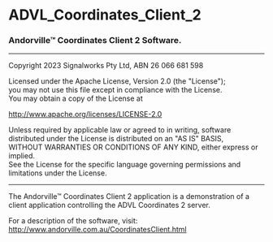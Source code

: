 # ADVL_Coordinates_Client_2
### Andorville™ Coordinates Client 2 Software.



- - -
Copyright 2023 Signalworks Pty Ltd, ABN 26 066 681 598

Licensed under the Apache License, Version 2.0 (the "License");  
you may not use this file except in compliance with the License.  
You may obtain a copy of the License at

http://www.apache.org/licenses/LICENSE-2.0

Unless required by applicable law or agreed to in writing, software  
distributed under the License is distributed on an "AS IS" BASIS,  
WITHOUT WARRANTIES OR CONDITIONS OF ANY KIND, either express or implied.  
See the License for the specific language governing permissions and  
limitations under the License.



- - -


The Andorville™ Coordinates Client 2 application is a demonstration of a client application controlling the ADVL Coordinates 2 server.

For a description of the software, visit: http://www.andorville.com.au/CoordinatesClient.html 






